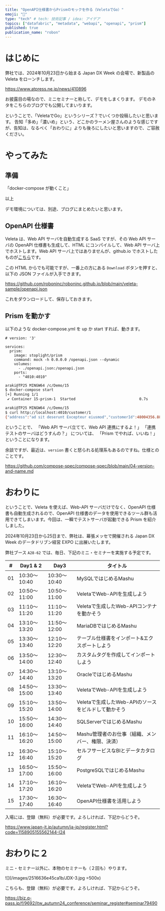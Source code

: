 ```yaml
---
title: "OpenAPI仕様書からPrismのモックを作る（VeletaでGo）"
emoji: "🐓"
type: "tech" # tech: 技術記事 / idea: アイデア
topics: ["datafabric", "metadata", "webapi", "openapi", "prism"]
published: true
publication_name: "robon"
---
```


# はじめに

弊社では、2024年10月23日から始まる Japan DX Week の会場で、新製品の Veleta をローンチします。

https://www.atpress.ne.jp/news/410896

お披露目の場なので、ミニセミナーと称して、デモをしまくります。
デモのネタをこちらのブログでも公開してまいります。

ということで、「VeletaでGo」というシリーズ？でいくつか投稿したいと思います。
告知「多め」「濃いめ」という、どこかのラーメン屋さんのような感じですが、告知は、なるべく「おわりに」よりも後ろにしたいと思いますので、ご容赦ください。

# やってみた

## 準備

「docker-compose が動くこと」

以上

デモ環境については、別途、ブログにまとめたいと思います。

## OpenAPI 仕様書

Veleta は、Web API サーバを自動生成する SaaS ですが、その Web API サーバの OpenAPI 仕様書も生成して、HTML にコンパイルして、Web API サーバ上でホストします。Web API サーバ上ではありませんが、github.io でホストしたものが[こちら](https://roboninc.github.io/veleta-sample/openapi.html)です。

この HTML からでも可能ですが、一番上の方にある `Download` ボタンを押すと、以下の JSON ファイルが入手できます。

https://github.com/roboninc/roboninc.github.io/blob/main/veleta-sample/openapi.json

これをダウンロードして、保存しておきます。

## Prism を動かす

以下のような docker-compose.yml を up か start すれば、動きます。

```yaml: docker-compose.yml
# version: '3'

services:
  prism:
    image: stoplight/prism
    command: mock -h 0.0.0.0 /openapi.json --dynamic
    volumes:
      - ./openapi.json:/openapi.json
    ports:
      - "4010:4010"
```
```bash
araki@TP25 MINGW64 /c/Demo/15
$ docker-compose start
[+] Running 1/1
 ✔ Container 15-prism-1  Started                             0.7s 

araki@TP25 MINGW64 /c/Demo/15
$ curl http://localhost:4010/customer/1
{"address":"ad sit deserunt Excepteur eiusmod","customerId":48004356.88133246,"name":"a"}
```

ということで、
「Web API サーバ立てて、Web API 連携にするよ！」
「連携テストのサーバはどうすんの？」
については、
「Prism でやれば、いいね！」
ということになります。

余談ですが、最近は、`version` 書くと怒られる処理系もあるのですね。仕様とのことです。 

https://github.com/compose-spec/compose-spec/blob/main/04-version-and-name.md

# おわりに

ということで、Veleta を使えば、Web-API サーバだけでなく、OpenAPI 仕様書も自動生成されるので、OpenAPI 仕様書のデータを使用できるツール群も活用できてしまいます。今回は、一瞬でテストサーバが起動できる Prism を紹介しました。

2024年10月23日から25日まで、弊社は、幕張メッセで開催される Japan DX Week のデータドリブン経営 EXPO に出展いたします。

弊社ブース `A28-62` では、毎日、下記のミニ・セミナーを実施する予定です。

|#| Day1 & 2 | Day3 | タイトル |
|----|----|----|----|
|01|10:30～10:40|10:30～10:40|MySQLではじめるMashu|
|02|10:50～11:00|10:50～11:00|VeletaでWeb-APIを生成しよう|
|03|11:10～11:20|11:10～11:20|Veletaで生成したWeb-APIコンテナを動かそう|
|04|13:10～13:20|11:50～12:00|MariaDBではじめるMashu|
|05|13:30～13:40|12:10～12:20|テーブル仕様書をインポート&エクスポートしよう|
|06|13:50～14:00|12:30～12:40|カスタムタグを作成してインポートしよう|
|07|14:30～14:40|13:10～13:20|OracleではじめるMashu|
|08|14:50～15:00|13:30～13:40|VeletaでWeb-APIを生成しよう|
|09|15:10～15:20|13:50～14:00|Veletaで生成したWeb-APIのソースをビルドして動かそう|
|10|15:50～16:00|14:30～14:40|SQLServerではじめるMashu|
|11|16:10～16:20|14:50～15:00|Mashu管理者のお仕事（組織、メンバー、権限、決済）|
|12|16:30～16:40|15:10～15:20|セルフサービスなBIとデータカタログ|
|13|16:50～17:00|15:50～16:00|PostgreSQLではじめるMashu|
|14|17:10～17:20|16:10～16:20|VeletaでWeb-APIを生成しよう|
|15|17:30～17:40|16:30～16:40|OpenAPI仕様書を活用しよう|

入場には、登録（無料）が必要です。よろしければ、下記からどうぞ。

https://www.japan-it.jp/autumn/ja-jp/register.html?code=1158905155562144-I24

# おわりに２

ミニ・セミナー以外に、本物のセミナーも（２回も）やります。

![](/images/2516636e45ca1b/JDX-3.jpg =500x)

こちらも、登録（無料）が必要です。よろしければ、下記からどうぞ。

https://biz.q-pass.jp/f/9692/itw_autumn24_conference/seminar_register#seminar79490

